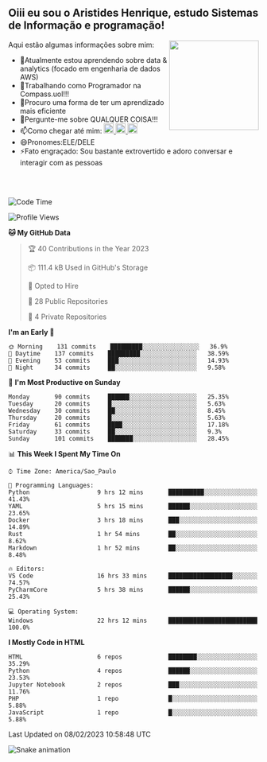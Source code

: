 ## Oiii eu sou o Aristides Henrique, estudo Sistemas de Informação e programação!

<div >
Aqui estão algumas informações sobre mim:<img align="right" height="180em" src="https://user-images.githubusercontent.com/97318481/177042589-45d62122-82a9-4a32-b3a7-87b322825b2f.png">
</div>

- 🌱Atualmente estou aprendendo sobre data & analytics (focado em engenharia de dados AWS)
- 👯Trabalhando como Programador na Compass.uol!!!
- 🤔Procuro uma forma de ter um aprendizado mais eficiente
- 💬Pergunte-me sobre QUALQUER COISA!!!
- 📫Como chegar até mim:
  <a href="https://www.instagram.com/aryhenry/" target="_blank">
  <img src="https://img.shields.io/badge/-Instagram-%23E4405F?style=for-the-badge&logo=instagram&logoColor=black" height="20px">
  </a>
  <a href="https://www.linkedin.com/in/aristides-henrique/" target="_blank">
  <img src="https://img.shields.io/badge/-LinkedIn-%230077B5?style=for-the-badge&logo=linkedin&logoColor=black" height="20px">
  </a> 
  <a href="mailto:arihenriqueuna@gmail.com">
  <img src="https://img.shields.io/badge/-Gmail-%23333?style=for-the-badge&logo=gmail&logoColor=white" height="20px">
  </a>
- 😄Pronomes:ELE/DELE
- ⚡Fato engraçado: Sou bastante extrovertido e adoro conversar e interagir com as pessoas
<br/>
<br/>

<!--START_SECTION:waka-->
![Code Time](http://img.shields.io/badge/Code%20Time-377%20hrs%209%20mins-blue)

![Profile Views](http://img.shields.io/badge/Profile%20Views-1-blue)

**🐱 My GitHub Data** 

> 🏆 40 Contributions in the Year 2023
 > 
> 📦 111.4 kB Used in GitHub's Storage 
 > 
> 💼 Opted to Hire
 > 
> 📜 28 Public Repositories 
 > 
> 🔑 4 Private Repositories  
 > 
**I'm an Early 🐤** 

```text
🌞 Morning    131 commits    █████████░░░░░░░░░░░░░░░░   36.9% 
🌇 Daytime    137 commits    █████████░░░░░░░░░░░░░░░░   38.59% 
🌃 Evening    53 commits     ███░░░░░░░░░░░░░░░░░░░░░░   14.93% 
🌙 Night      34 commits     ██░░░░░░░░░░░░░░░░░░░░░░░   9.58%

```
📅 **I'm Most Productive on Sunday** 

```text
Monday       90 commits     ██████░░░░░░░░░░░░░░░░░░░   25.35% 
Tuesday      20 commits     █░░░░░░░░░░░░░░░░░░░░░░░░   5.63% 
Wednesday    30 commits     ██░░░░░░░░░░░░░░░░░░░░░░░   8.45% 
Thursday     20 commits     █░░░░░░░░░░░░░░░░░░░░░░░░   5.63% 
Friday       61 commits     ████░░░░░░░░░░░░░░░░░░░░░   17.18% 
Saturday     33 commits     ██░░░░░░░░░░░░░░░░░░░░░░░   9.3% 
Sunday       101 commits    ███████░░░░░░░░░░░░░░░░░░   28.45%

```


📊 **This Week I Spent My Time On** 

```text
⌚︎ Time Zone: America/Sao_Paulo

💬 Programming Languages: 
Python                   9 hrs 12 mins       ██████████░░░░░░░░░░░░░░░   41.43% 
YAML                     5 hrs 15 mins       ██████░░░░░░░░░░░░░░░░░░░   23.65% 
Docker                   3 hrs 18 mins       ███░░░░░░░░░░░░░░░░░░░░░░   14.89% 
Rust                     1 hr 54 mins        ██░░░░░░░░░░░░░░░░░░░░░░░   8.62% 
Markdown                 1 hr 52 mins        ██░░░░░░░░░░░░░░░░░░░░░░░   8.48%

🔥 Editors: 
VS Code                  16 hrs 33 mins      ██████████████████░░░░░░░   74.57% 
PyCharmCore              5 hrs 38 mins       ██████░░░░░░░░░░░░░░░░░░░   25.43%

💻 Operating System: 
Windows                  22 hrs 12 mins      █████████████████████████   100.0%

```

**I Mostly Code in HTML** 

```text
HTML                     6 repos             ████████░░░░░░░░░░░░░░░░░   35.29% 
Python                   4 repos             ██████░░░░░░░░░░░░░░░░░░░   23.53% 
Jupyter Notebook         2 repos             ███░░░░░░░░░░░░░░░░░░░░░░   11.76% 
PHP                      1 repo              █░░░░░░░░░░░░░░░░░░░░░░░░   5.88% 
JavaScript               1 repo              █░░░░░░░░░░░░░░░░░░░░░░░░   5.88%

```



 Last Updated on 08/02/2023 10:58:48 UTC
<!--END_SECTION:waka-->

![Snake animation](https://github.com/arihenrique/arihenrique/blob/output/github-contribution-grid-snake.svg)
